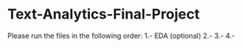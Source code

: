 # Text-Analytics-Final-Project

Please run the files in the following order:
1.- EDA (optional)
2.- 
3.-
4.-
